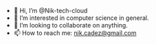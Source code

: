 - 👋 Hi, I’m @Nik-tech-cloud
- 👀 I’m interested in computer science in general.
- 💞️ I’m looking to collaborate on anything.
- 📫 How to reach me: nik.cadez@gmail.com

<!---
Nik-tech-cloud/Nik-tech-cloud is a ✨ special ✨ repository because its `README.md` (this file) appears on your GitHub profile.
You can click the Preview link to take a look at your changes.
--->
